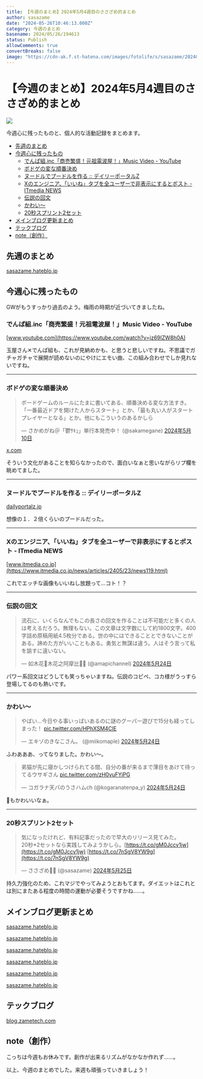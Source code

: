 ```yaml
---
title: 【今週のまとめ】2024年5月4週目のささざめ的まとめ
author: sasazame
date: "2024-05-26T10:46:13.000Z"
category: 今週のまとめ
basename: 2024/05/26/194613
status: Publish
allowComments: true
convertBreaks: false
image: "https://cdn-ak.f.st-hatena.com/images/fotolife/s/sasazame/20240504/20240504132453.png"
---
```

# 【今週のまとめ】2024年5月4週目のささざめ的まとめ

![](https://cdn-ak.f.st-hatena.com/images/fotolife/s/sasazame/20240504/20240504132453.png)

今週心に残ったものと、個人的な活動記録をまとめます。

<!-- Extended Body -->

-   [先週のまとめ](#先週のまとめ)
-   [今週心に残ったもの](#今週心に残ったもの)
    -   [でんぱ組.inc「商売繁盛！元祖電波屋！」Music Video - YouTube](#でんぱ組inc商売繁盛元祖電波屋Music-Video---YouTube)
    -   [ボドゲの変な順番決め](#ボドゲの変な順番決め)
    -   [ヌードルでプードルを作る :: デイリーポータルZ](#ヌードルでプードルを作る--デイリーポータルZ)
    -   [Xのエンジニア、「いいね」タブを全ユーザーで非表示にするとポスト - ITmedia NEWS](#Xのエンジニアいいねタブを全ユーザーで非表示にするとポスト---ITmedia-NEWS)
    -   [伝説の回文](#伝説の回文)
    -   [かわい～](#かわい)
    -   [20秒スプリント2セット](#20秒スプリント2セット)
-   [メインブログ更新まとめ](#メインブログ更新まとめ)
-   [テックブログ](#テックブログ)
-   [note（創作）](#note創作)

## 先週のまとめ

[sasazame.hateblo.jp](https://sasazame.hateblo.jp/entry/2024/05/19/122846)

## 今週心に残ったもの

GWがもうすっかり過去のよう。梅雨の時期が近づいてきましたね。

### でんぱ組.inc「商売繁盛！元祖電波屋！」Music Video - YouTube

[www.youtube.com](https://www.youtube.com/watch?v=jz69lZW8h0A)

玉屋さん✕でんぱ組も、これが見納めかも、と思うと悲しいですね。不思議でガチャガチャで展開が読めないのにやけにエモい曲、この組み合わせでしか見れないですね。

* * *

### ボドゲの変な順番決め

> ボードゲームのルールにたまに書いてある、順番決める変な方法すき。「一番最近ドアを開けた人からスタート」とか、「最も丸い人がスタートプレイヤーとなる」とか。他にもこういうのあるかしら
> 
> — さかめがね＠「鬱ｻｷｭ」単行本発売中！ (@sakamegane) [2024年5月10日](https://twitter.com/sakamegane/status/1788888761017028729?ref_src=twsrc%5Etfw)

[x.com](https://x.com/sakamegane/status/1788888761017028729)

そういう文化があることを知らなかったので、面白いなぁと思いながらリプ欄を眺めてました。

* * *

### ヌードルでプードルを作る :: デイリーポータルZ

[dailyportalz.jp](https://dailyportalz.jp/kiji/noodle-poodle)

想像の１．２倍くらいのプードルだった。

* * *

### Xのエンジニア、「いいね」タブを全ユーザーで非表示にするとポスト - ITmedia NEWS

[www.itmedia.co.jp](https://www.itmedia.co.jp/news/articles/2405/23/news119.html)

これでエッチな画像もいいねし放題って…コト！？

* * *

### 伝説の回文

> 流石に、いくらなんでもこの長さの回文を作ることは不可能だと多くの人は考えるだろう。無理もない。この文章は文字数にして約1800文字。400字詰め原稿用紙4.5枚分である。世の中にはできることとできないことがある。諦めた方がいいこともある。勇気と無謀は違う。人はそう言って私を諭すに違いない。
> 
> — 如木花󠄁🌸木花󠄁之阿摩󠄁比🍃🍂 (@amapichannel) [2024年5月24日](https://twitter.com/amapichannel/status/1794027792969224216?ref_src=twsrc%5Etfw)

パワー系回文はどうしても笑っちゃいますね。伝説のコピペ、コカ様がうっすら登場してるのも熱いです。

* * *

### かわい～

> やばい…今日やる事いっぱいあるのに謎のグーパー遊びで15分も経ってしまった！ [pic.twitter.com/HPhXSM4ClE](https://t.co/HPhXSM4ClE)
> 
> — エキゾのきなこさん。 (@miikomaple) [2024年5月24日](https://twitter.com/miikomaple/status/1794136151210737833?ref_src=twsrc%5Etfw)

ふわあああ、ってなりました。かわい～。

> 弟猫が先に寝かしつけられてる間、自分の番が来るまで薄目をあけて待ってるウサギさん [pic.twitter.com/zH0vuFYiPG](https://t.co/zH0vuFYiPG)
> 
> — コガラナ天パのうさハムch (@kogaranatenpa\_y) [2024年5月24日](https://twitter.com/kogaranatenpa_y/status/1793991866133934168?ref_src=twsrc%5Etfw)

🐇もかわいいなぁ。

* * *

### 20秒スプリント2セット

> 気になったけれど、有料記事だったので早大のリリース見てみた。  
> 20秒\*2セットなら実践してみようかしら。[https://t.co/gM0Jccv1jw](https://t.co/gM0Jccv1jw) [https://t.co/7nSgV8YW9g](https://t.co/7nSgV8YW9g)
> 
> — ささざめ🎋🦈 (@sasazame) [2024年5月25日](https://twitter.com/sasazame/status/1794376573329805471?ref_src=twsrc%5Etfw)

持久力強化のため、これマジでやってみようとおもてます。ダイエットはこれとは別にまたある程度の時間の運動が必要そうですかね……。

## メインブログ更新まとめ

[sasazame.hateblo.jp](https://sasazame.hateblo.jp/entry/2024/05/20/120000)

[sasazame.hateblo.jp](https://sasazame.hateblo.jp/entry/2024/05/21/210200)

[sasazame.hateblo.jp](https://sasazame.hateblo.jp/entry/2024/05/22/230112)

[sasazame.hateblo.jp](https://sasazame.hateblo.jp/entry/2024/05/23/233356)

[sasazame.hateblo.jp](https://sasazame.hateblo.jp/entry/2024/05/24/190525)

[sasazame.hateblo.jp](https://sasazame.hateblo.jp/entry/2024/05/25/080308)

## テックブログ

[blog.zametech.com](https://blog.zametech.com/entry/2024/05/26/193440)

## note（創作）

こっちは今週もお休みです。創作が出来るリズムがなかなか作れず……。

  

以上、今週のまとめでした。来週も頑張っていきましょう！